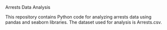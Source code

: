 Arrests Data Analysis

This repository contains Python code for analyzing arrests data using pandas and seaborn libraries. The dataset used for analysis is Arrests.csv.
